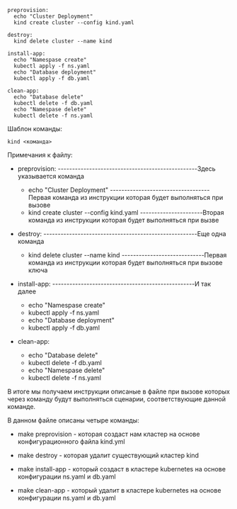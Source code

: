 ```shell
preprovision:
  echo "Cluster Deployment"
  kind create cluster --config kind.yaml

destroy:
  kind delete cluster --name kind

install-app:
  echo "Namespase create"
  kubectl apply -f ns.yaml
  echo "Database deployment"
  kubectl apply -f db.yaml  

clean-app:
  echo "Database delete"
  kubectl delete -f db.yaml
  echo "Namespase delete"
  kubectl delete -f ns.yaml

```
Шаблон команды:
```shell
kind <команда>
```
Примечания к файлу:

* preprovision: -------------------------------------------------Здесь указывается команда
  - echo "Cluster Deployment" -----------------------------------Первая команда из инструкции которая будет выполняться при вызове <make preprovision>
  - kind create cluster --config kind.yaml ----------------------Вторая команда из инструкции которая будет выполняться при вызве <make preprovision>

* destroy: ------------------------------------------------------Еще одна команда
  - kind delete cluster --name kind -----------------------------Первая команда из инструкции которая будет выполняться при вызове ключа <make destroy>

* install-app: --------------------------------------------------И так далее
  - echo "Namespase create"
  - kubectl apply -f ns.yaml
  - echo "Database deployment"
  - kubectl apply -f db.yaml  

* clean-app:
  - echo "Database delete"
  - kubectl delete -f db.yaml
  - echo "Namespase delete"
  - kubectl delete -f ns.yaml

В итоге мы получаем инструкции описаные в файле <Makefile> при вызове которых через команду <make> будут выполняться сценарии, соответствующие данной команде.

В данном файле описаны четыре команды:

* make preprovision - которая создаст нам кластер на основе конфигурационного файла kind.yml

* make destroy - которая удалит существующий кластер kind

* make install-app - который создаст <namespase> в кластере kubernetes на основе конфигурации ns.yaml и db.yaml

* make clean-app - который удалит <namespase> в кластере kubernetes на основе конфигурации ns.yaml и db.yaml

